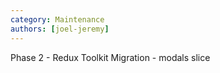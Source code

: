 ```yaml
---
category: Maintenance
authors: [joel-jeremy]
---
```


Phase 2 - Redux Toolkit Migration - modals slice
